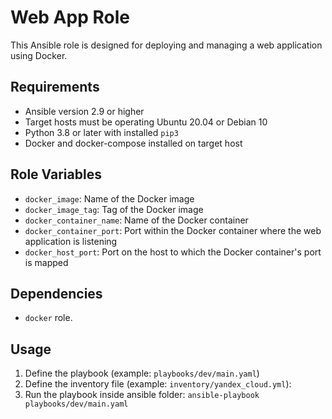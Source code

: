 # Web App Role

This Ansible role is designed for deploying and managing a web application using Docker.

## Requirements

- Ansible version 2.9 or higher
- Target hosts must be operating Ubuntu 20.04 or Debian 10
- Python 3.8 or later with installed `pip3`
- Docker and docker-compose installed on target host

## Role Variables

- `docker_image`: Name of the Docker image
- `docker_image_tag`: Tag of the Docker image
- `docker_container_name`: Name of the Docker container
- `docker_container_port`: Port within the Docker container where the web application is listening
- `docker_host_port`: Port on the host to which the Docker container's port is mapped

## Dependencies

- `docker` role.


## Usage

1. Define the playbook (example: `playbooks/dev/main.yaml`)
2. Define the inventory file (example: `inventory/yandex_cloud.yml`):
3. Run the playbook inside ansible folder: `ansible-playbook playbooks/dev/main.yaml`